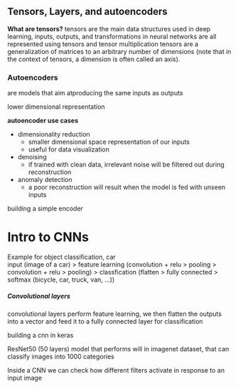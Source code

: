 
## Tensors, Layers, and autoencoders

**What are tensors?**
tensors are the main data structures used in deep learning, inputs, outputs, and transformations in neural  networks are all represented using tensors and tensor multiplication
tensors are a generalization of matrices to an arbitrary number of dimensions (note that in the context of tensors, a dimension is often called an axis).


### Autoencoders
are models that aim atproducing the same inputs as outputs

lower dimensional representation

**autoencoder use cases**
* dimensionality reduction
    * smaller dimensional space representation of our inputs
    * useful for data visualization
* denoising
    * if trained with clean data, irrelevant noise will be filtered out during reconstruction
* anomaly detection
    * a poor reconstruction will result when the model  is fed with unseen inputs


building a simple encoder


# Intro to CNNs

Example for object classification, car <br>
input (image of a car) > feature learning (convolution + relu > pooling > convolution + relu > pooling) > classfication (flatten > fully connected > softmax (bicycle, car, truck, van, ...)) 

##### Convolutional layers
convolutional layers perform feature learning, we then flatten the outputs into a vector and feed it to a fully connected layer for classification

building a cnn in keras

ResNet50 (50 layers) model that performs will in imagenet dataset, that can classify images into 1000 categories

Inside a CNN we can check how different filters activate in response to an input image


